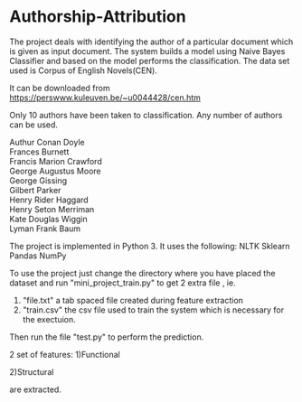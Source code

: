 # Authorship-Attribution

The project deals with identifying the author of a particular document which is given as input document. The system builds a model using Naive Bayes Classifier and based on the model performs the classification. The data set used is Corpus of English Novels(CEN).

It can be downloaded from https://perswww.kuleuven.be/~u0044428/cen.htm

Only 10 authors have been taken to classification. Any number of authors can be used.

Authur Conan Doyle          
Frances Burnett		    
Francis Marion Crawford	    
George Augustus Moore	    
George Gissing		    
Gilbert Parker		    
Henry Rider Haggard	    
Henry Seton Merriman	    
Kate Douglas Wiggin	    
Lyman Frank Baum	    

The project is implemented in Python 3. It uses the following:
NLTK
Sklearn
Pandas
NumPy

To use the project just change the directory where you have placed the dataset and run "mini_project_train.py"  to get 2 extra file , ie.

1) "file.txt" a tab spaced file created during feature extraction
2) "train.csv" the csv file used to train the system 
which is necessary for the exectuion.

Then run the file "test.py" to perform the prediction.

2 set  of features:
1)Functional 

2)Structural

are extracted.

